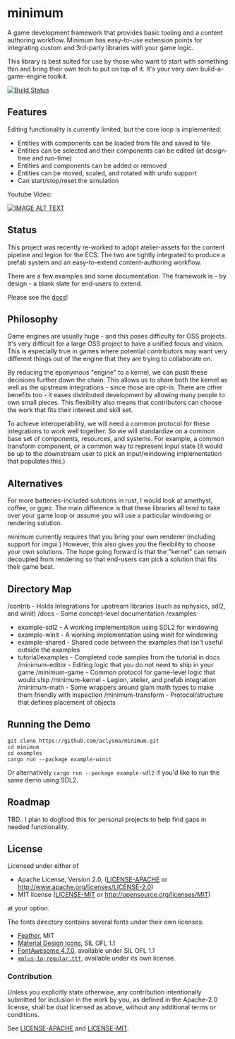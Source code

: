 # minimum

A game development framework that provides basic tooling and a content authoring workflow. Minimum has easy-to-use 
extension points for integrating custom and 3rd-party libraries with your game logic.

This library is best suited for use by those who want to start with something thin and bring their own tech to put on 
top of it. It's your very own build-a-game-engine toolkit.

[![Build Status](https://travis-ci.org/aclysma/minimum.svg?branch=master)](https://travis-ci.org/aclysma/minimum)

## Features

Editing functionality is currently limited, but the core loop is implemented:
 * Entities with components can be loaded from file and saved to file
 * Entities can be selected and their components can be edited (at design-time and run-time)
 * Entities and components can be added or removed
 * Entities can be moved, scaled, and rotated with undo support
 * Can start/stop/reset the simulation

Youtube Video:

[![IMAGE ALT TEXT](http://img.youtube.com/vi/9Vwi29RuQBE/0.jpg)](https://www.youtube.com/watch?v=9Vwi29RuQBE&feature=youtu.be "Video of Editor in Use")
 
## Status

This project was recently re-worked to adopt atelier-assets for the content pipeline and legion for the ECS. The two
are tightly integrated to produce a prefab system and an easy-to-extend content-authoring workflow.

There are a few examples and some documentation. The framework is - by design - a blank slate for end-users to extend.

Please see the [docs](https://github.com/aclysma/minimum/blob/master/docs/index.md)!

## Philosophy

Game engines are usually huge - and this poses difficulty for OSS projects. It's very difficult for a large OSS project
to have a unified focus and vision. This is especially true in games where potential contributors may want very
different things out of the engine that they are trying to collaborate on.

By reducing the eponymous "engine" to a kernel, we can push these decisions further down the chain. This allows us to
share both the kernel as well as the upstream integrations - since those are opt-in. There are other benefits too - it
eases distributed development by allowing many people to own small pieces. This flexibility also means that contributors
can choose the work that fits their interest and skill set.

To achieve interoperability, we will need a common protocol for these integrations to work well together. So we will
standardize on a common base set of components, resources, and systems. For example, a common transform component, or
a common way to represent input state (it would be up to the downstream user to pick an input/windowing implementation
that populates this.)

## Alternatives

For more batteries-included solutions in rust, I would look at amethyst, coffee, or ggez. The main difference is that
these libraries all tend to take over your game loop or assume you will use a particular windowing or rendering
solution.

minimum currently requires that you bring your own renderer (including support for imgui.) However, this also gives you 
the flexibility to choose your own solutions. The hope going forward is that the "kernel" can remain decoupled from
rendering so that end-users can pick a solution that fits their game best.

## Directory Map

/contrib - Holds integrations for upstream libraries (such as nphysics, sdl2, and winit)
/docs - Some concept-level documentation
/examples
 * example-sdl2 - A working implementation using SDL2 for windowing
 * example-winit - A working implementation using winit for windowing
 * example-shared - Shared code between the examples that isn't useful outside the examples
 * tutorial/examples - Completed code samples from the tutorial in docs
/minimum-editor - Editing logic that you do not need to ship in your game
/minimum-game - Common protocol for game-level logic that would ship
/minimum-kernel - Legion, atelier, and prefab integration
/minimum-math - Some wrappers around glam math types to make them friendly with inspection
/minimum-transform - Protocol/structure that defines placement of objects

## Running the Demo

```
git clone https://github.com/aclysma/minimum.git
cd minimum
cd examples
cargo run --package example-winit
```

Or alternatively `cargo run --package example-sdl2` if you'd like to run the same demo using SDL2. 

## Roadmap

TBD.. I plan to dogfood this for personal projects to help find gaps in needed functionality.

## License

Licensed under either of

* Apache License, Version 2.0, ([LICENSE-APACHE](LICENSE-APACHE) or http://www.apache.org/licenses/LICENSE-2.0)
* MIT license ([LICENSE-MIT](LICENSE-MIT) or http://opensource.org/licenses/MIT)

at your option.

The fonts directory contains several fonts under their own licenses:
 * [Feather](https://github.com/AT-UI/feather-font), MIT
 * [Material Design Icons](https://materialdesignicons.com), SIL OFL 1.1
 * [FontAwesome 4.7.0](https://fontawesome.com/v4.7.0/license/), available under SIL OFL 1.1
 * [`mplus-1p-regular.ttf`](http://mplus-fonts.osdn.jp), available under its own license.

### Contribution

Unless you explicitly state otherwise, any contribution intentionally
submitted for inclusion in the work by you, as defined in the Apache-2.0
license, shall be dual licensed as above, without any additional terms or
conditions.

See [LICENSE-APACHE](LICENSE-APACHE) and [LICENSE-MIT](LICENSE-MIT).
